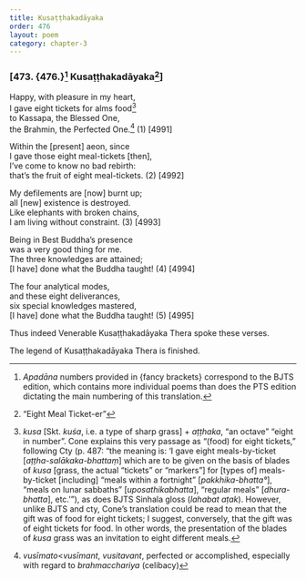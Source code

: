 ```yaml
---
title: Kusaṭṭhakadāyaka
order: 476
layout: poem
category: chapter-3
---
```


### \[473. {476.}[^1] Kusaṭṭhakadāyaka[^2]\]

Happy, with pleasure in my heart,  
I gave eight tickets for alms food[^3]  
to Kassapa, the Blessed One,  
the Brahmin, the Perfected One.[^4] (1) \[4991\]

Within the \[present\] aeon, since  
I gave those eight meal-tickets \[then\],  
I’ve come to know no bad rebirth:  
that’s the fruit of eight meal-tickets. (2) \[4992\]

My defilements are \[now\] burnt up;  
all \[new\] existence is destroyed.  
Like elephants with broken chains,  
I am living without constraint. (3) \[4993\]

Being in Best Buddha’s presence  
was a very good thing for me.  
The three knowledges are attained;  
\[I have\] done what the Buddha taught! (4) \[4994\]

The four analytical modes,  
and these eight deliverances,  
six special knowledges mastered,  
\[I have\] done what the Buddha taught! (5) \[4995\]

Thus indeed Venerable Kusaṭṭhakadāyaka Thera spoke these verses.

The legend of Kusaṭṭhakadāyaka Thera is finished.

[^1]: *Apadāna* numbers provided in {fancy brackets} correspond to the BJTS edition, which contains more individual poems than does the PTS edition dictating the main numbering of this translation.

[^2]: “Eight Meal Ticket-er”

[^3]: *kusa* \[Skt. *kuśa*, i.e. a type of sharp grass\] + *aṭṭhaka*, “an octave” “eight in number”. Cone explains this very passage as “(food) for eight tickets,” following Cty (p. 487: “the meaning is: ‘I gave eight meals-by-ticket \[*aṭṭha-salākaka-bhattaṃ*\] which are to be given on the basis of blades of *kusa* \[grass, the actual “tickets” or “markers”\] for \[types of\] meals-by-ticket \[including\] “meals within a fortnight” \[*pakkhika-bhatta°*\], “meals on lunar sabbaths” \[*uposathikabhatta*\], “regular meals” \[*dhura-bhatta*\], etc.’”), as does BJTS Sinhala gloss (*lahabat aṭak*). However, unlike BJTS and cty, Cone’s translation could be read to mean that the gift was of food for eight tickets; I suggest, conversely, that the gift was of eight tickets for food. In other words, the presentation of the blades of *kusa* grass was an invitation to eight different meals.

[^4]: *vusīmato*&lt;*vusīmant*, *vusitavant*, perfected or accomplished, especially with regard to *brahma<span class="diacritics" data-state="on">c</span><span class="no-diacritics" data-state="off">ch</span>ariya* (celibacy)
